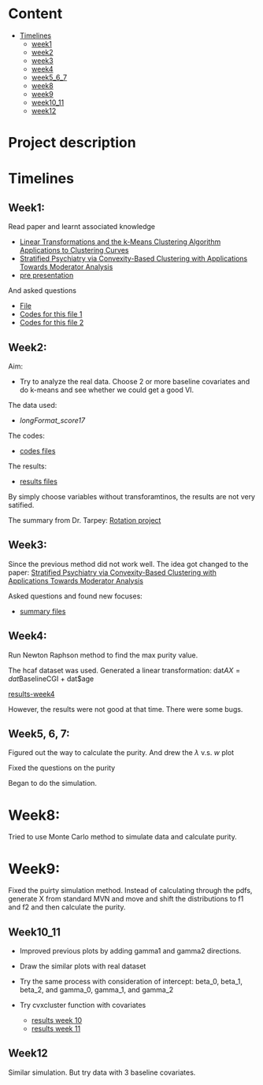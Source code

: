 
Content
=================

<!--ts-->
   * [Timelines](#Timelines)
      * [week1](#Week1)
      * [week2](#Week2)
      * [week3](#Week3)
      * [week4](#Week4)
      * [week5_6_7](#Week5_6_7)
      * [week8](#Week8)
      * [week9](#Week9)
      * [week10_11](#Week10_11)
      * [week12](#Week12)
<!--te-->


# Project description


# Timelines

## Week1:

Read paper and learnt associated knowledge

* [Linear Transformations and the k-Means Clustering Algorithm Applications to Clustering Curves](https://github.com/sakuramomo1005/Functional-data-analysis-draft/blob/master/Wrapup0418/papers/Linear%20Transformations%20and%20the%20k-Means%20Clustering%20Algorithm%20Applications%20to%20Clustering%20Curves.pdf)
* [Stratified Psychiatry via Convexity-Based Clustering with Applications Towards Moderator Analysis](https://github.com/sakuramomo1005/Functional-data-analysis-draft/blob/master/Wrapup0418/papers/Stratified%20Psychiatry%20via%20Convexity-Based%20Clustering%20with%20Applications%20Towards%20Moderator%20Analysis.pdf)
* [pre presentation](https://github.com/sakuramomo1005/Functional-data-analysis-draft/blob/master/Wrapup0418/papers/talkFDNY.pdf)

And asked questions 
* [File](https://github.com/sakuramomo1005/Functional-data-analysis-draft/blob/master/Wrapup0418/results/some%20understandings%20and%20questions-Kate-2019-01-24.pdf)
* [Codes for this file 1](https://github.com/sakuramomo1005/Functional-data-analysis-draft/blob/master/Wrapup0418/codes/some%20understandings%20and%20questions-Kate-2019-01-24.Rmd)
* [Codes for this file 2](https://github.com/sakuramomo1005/Functional-data-analysis-draft/blob/master/Wrapup0418/codes/simulation%20and%20draw%20figure4%200124.R)


## Week2:

Aim: 

* Try to analyze the real data. Choose 2 or more baseline covariates and do k-means and see whether we could get a good VI.

The data used: 

* *longFormat_score17*

The codes: 

* [codes files](https://github.com/sakuramomo1005/Functional-data-analysis-draft/tree/master/Wrapup0418/codes/VI)

The results:

* [results files](https://github.com/sakuramomo1005/Functional-data-analysis-draft/tree/master/Wrapup0418/results/VI)

By simply choose variables without transforamtinos, the results are not very satified. 

The summary from Dr. Tarpey: [Rotation project](https://github.com/sakuramomo1005/Functional-data-analysis-draft/blob/master/Wrapup0418/results/KateRotationProject2.pdf)

## Week3:

Since the previous method did not work well. The idea got changed to the paper: [Stratified Psychiatry via Convexity-Based Clustering with Applications Towards Moderator Analysis](https://github.com/sakuramomo1005/Functional-data-analysis-draft/blob/master/Wrapup0418/papers/Stratified%20Psychiatry%20via%20Convexity-Based%20Clustering%20with%20Applications%20Towards%20Moderator%20Analysis.pdf)

Asked questions and found new focuses: 

* [summary files](https://github.com/sakuramomo1005/Functional-data-analysis-draft/tree/master/Wrapup0418/results/Purity)

## Week4:

Run Newton Raphson method to find the max purity value. 

The hcaf dataset was used. Generated a linear transformation: dat$AX = dat$BaselineCGI + dat$age

[results-week4](https://github.com/sakuramomo1005/Functional-data-analysis-draft/blob/master/Wrapup0418/results/results.pdf)

However, the results were not good at that time. There were some bugs. 

## Week5, 6, 7:

Figured out the way to calculate the purity. And drew the $\lambda$ v.s. $w$ plot

Fixed the questions on the purity 
[](https://github.com/sakuramomo1005/Functional-data-analysis-draft/blob/master/Draft/Week6/purity%20confusion%20(2).ipynb)

Began to do the simulation. 

# Week8:

Tried to use Monte Carlo method to simulate data and calculate purity. 

# Week9:

Fixed the puirty simulation method. Instead of calculating through the pdfs, generate X from standard MVN and move and shift the distributions to f1 and f2 and then calculate the purity. 

## Week10_11

* Improved previous plots by adding gamma1 and gamma2 directions. 

* Draw the similar plots with real dataset

* Try the same process with consideration of intercept: beta_0, beta_1, beta_2, and gamma_0, gamma_1, and gamma_2

* Try cvxcluster function with covariates

  * [results week 10](https://github.com/sakuramomo1005/Functional-data-analysis-draft/blob/master/Wrapup0418/results/update0331.pdf)
  * [results week 11](https://github.com/sakuramomo1005/Functional-data-analysis-draft/blob/master/Wrapup0418/results/result_0410.pdf)

## Week12

Similar simulation. But try data with 3 baseline covariates.

